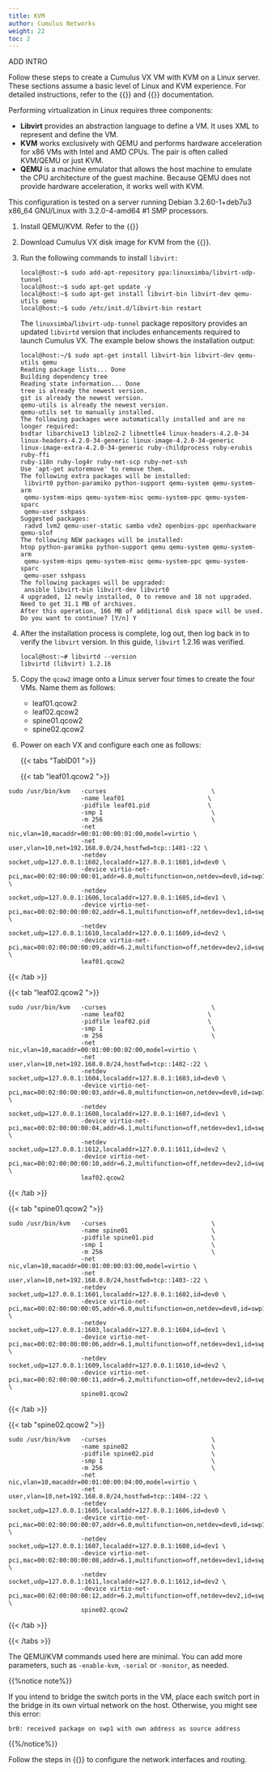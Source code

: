 ```yaml
---
title: KVM
author: Cumulus Networks
weight: 22
toc: 2
---
```

ADD INTRO

Follow these steps to create a Cumulus VX VM with KVM on a Linux server. These sections assume a basic level of Linux and KVM experience. For detailed instructions, refer to the {{<exlink url="http://wiki.qemu.org/Main_Page" text="QEMU">}} and {{<exlink url="http://www.linux-kvm.org/page/Documents" text="KVM">}} documentation.

Performing virtualization in Linux requires three components:

- **Libvirt** provides an abstraction language to define a VM. It uses XML to represent and define the VM.
- **KVM** works exclusively with QEMU and performs hardware acceleration for x86 VMs with Intel and AMD CPUs. The pair is often called KVM/QEMU or just KVM.
- **QEMU** is a machine emulator that allows the host machine to emulate the CPU architecture of the guest machine. Because QEMU does not provide hardware acceleration, it works well with KVM.

This configuration is tested on a server running Debian 3.2.60-1+deb7u3 x86\_64 GNU/Linux with 3.2.0-4-amd64 \#1 SMP processors.

1. Install QEMU/KVM. Refer to the {{<exlink url="http://www.qemu-project.org/download/" text="KVM documentation">}}  

2. Download Cumulus VX disk image for KVM from the {{<exlink url="https://cumulusnetworks.com/products/cumulus-vx/download/" text="Cumulus Networks website">}}.

3. Run the following commands to install `libvirt:`

   ```
   local@host:~$ sudo add-apt-repository ppa:linuxsimba/libvirt-udp-tunnel
   local@host:~$ sudo apt-get update -y
   local@host:~$ sudo apt-get install libvirt-bin libvirt-dev qemu-utils qemu
   local@host:~$ sudo /etc/init.d/libvirt-bin restart
   ```

   The `linuxsimba`/`libvirt-udp-tunnel` package repository provides an updated `libvirtd` version that includes enhancements required to launch Cumulus VX. The example below shows the installation output:

   ```
   local@host:~/$ sudo apt-get install libvirt-bin libvirt-dev qemu-utils qemu
   Reading package lists... Done
   Building dependency tree
   Reading state information... Done
   tree is already the newest version.
   git is already the newest version.
   qemu-utils is already the newest version.
   qemu-utils set to manually installed.
   The following packages were automatically installed and are no longer required:
   bsdtar libarchive13 liblzo2-2 libnettle4 linux-headers-4.2.0-34
   linux-headers-4.2.0-34-generic linux-image-4.2.0-34-generic
   linux-image-extra-4.2.0-34-generic ruby-childprocess ruby-erubis ruby-ffi
   ruby-i18n ruby-log4r ruby-net-scp ruby-net-ssh
   Use 'apt-get autoremove' to remove them.
   The following extra packages will be installed:
    libvirt0 python-paramiko python-support qemu-system qemu-system-arm
    qemu-system-mips qemu-system-misc qemu-system-ppc qemu-system-sparc
    qemu-user sshpass
   Suggested packages:
    radvd lvm2 qemu-user-static samba vde2 openbios-ppc openhackware qemu-slof
   The following NEW packages will be installed:
   htop python-paramiko python-support qemu qemu-system qemu-system-arm
    qemu-system-mips qemu-system-misc qemu-system-ppc qemu-system-sparc
    qemu-user sshpass
   The following packages will be upgraded:
    ansible libvirt-bin libvirt-dev libvirt0
   4 upgraded, 12 newly installed, 0 to remove and 18 not upgraded.
   Need to get 31.1 MB of archives.
   After this operation, 166 MB of additional disk space will be used.
   Do you want to continue? [Y/n] Y
   ```

4. After the installation process is complete, log out, then log back in to verify the `libvirt` version. In this guide, `libvirt` 1.2.16 was verified.

   ```
   local@host:~# libvirtd --version
   libvirtd (libvirt) 1.2.16
   ```

5. Copy the `qcow2` image onto a Linux server four times to create the four VMs. Name them as follows:

   - leaf01.qcow2
   - leaf02.qcow2
   - spine01.qcow2
   - spine02.qcow2

6. Power on each VX and configure each one as follows:

   {{< tabs "TabID01 ">}}

   {{< tab "leaf01.qcow2 ">}}

```
sudo /usr/bin/kvm   -curses                             \
                    -name leaf01                       \
                    -pidfile leaf01.pid                \
                    -smp 1                              \
                    -m 256                              \
                    -net nic,vlan=10,macaddr=00:01:00:00:01:00,model=virtio \
                    -net user,vlan=10,net=192.168.0.0/24,hostfwd=tcp::1401-:22 \
                    -netdev socket,udp=127.0.0.1:1602,localaddr=127.0.0.1:1601,id=dev0 \
                    -device virtio-net-pci,mac=00:02:00:00:00:01,addr=6.0,multifunction=on,netdev=dev0,id=swp1 \
                    -netdev socket,udp=127.0.0.1:1606,localaddr=127.0.0.1:1605,id=dev1 \
                    -device virtio-net-pci,mac=00:02:00:00:00:02,addr=6.1,multifunction=off,netdev=dev1,id=swp2 \
                    -netdev socket,udp=127.0.0.1:1610,localaddr=127.0.0.1:1609,id=dev2 \
                    -device virtio-net-pci,mac=00:02:00:00:00:09,addr=6.2,multifunction=off,netdev=dev2,id=swp3 \
                    leaf01.qcow2
   ```

{{< /tab >}}

{{< tab "leaf02.qcow2 ">}}

```
sudo /usr/bin/kvm   -curses                             \
                    -name leaf02                       \
                    -pidfile leaf02.pid                \
                    -smp 1                              \
                    -m 256                              \
                    -net nic,vlan=10,macaddr=00:01:00:00:02:00,model=virtio \
                    -net user,vlan=10,net=192.168.0.0/24,hostfwd=tcp::1402-:22 \
                    -netdev socket,udp=127.0.0.1:1604,localaddr=127.0.0.1:1603,id=dev0 \
                    -device virtio-net-pci,mac=00:02:00:00:00:03,addr=6.0,multifunction=on,netdev=dev0,id=swp1 \
                    -netdev socket,udp=127.0.0.1:1608,localaddr=127.0.0.1:1607,id=dev1 \
                    -device virtio-net-pci,mac=00:02:00:00:00:04,addr=6.1,multifunction=off,netdev=dev1,id=swp2 \
                    -netdev socket,udp=127.0.0.1:1612,localaddr=127.0.0.1:1611,id=dev2 \
                    -device virtio-net-pci,mac=00:02:00:00:00:10,addr=6.2,multifunction=off,netdev=dev2,id=swp3 \
                    leaf02.qcow2
```

{{< /tab >}}

{{< tab "spine01.qcow2 ">}}

```
sudo /usr/bin/kvm   -curses                             \
                    -name spine01                       \
                    -pidfile spine01.pid                \
                    -smp 1                              \
                    -m 256                              \
                    -net nic,vlan=10,macaddr=00:01:00:00:03:00,model=virtio \
                    -net user,vlan=10,net=192.168.0.0/24,hostfwd=tcp::1403-:22 \
                    -netdev socket,udp=127.0.0.1:1601,localaddr=127.0.0.1:1602,id=dev0 \
                    -device virtio-net-pci,mac=00:02:00:00:00:05,addr=6.0,multifunction=on,netdev=dev0,id=swp1 \
                    -netdev socket,udp=127.0.0.1:1603,localaddr=127.0.0.1:1604,id=dev1 \
                    -device virtio-net-pci,mac=00:02:00:00:00:06,addr=6.1,multifunction=off,netdev=dev1,id=swp2 \
                    -netdev socket,udp=127.0.0.1:1609,localaddr=127.0.0.1:1610,id=dev2 \
                    -device virtio-net-pci,mac=00:02:00:00:00:11,addr=6.2,multifunction=off,netdev=dev2,id=swp3 \
                    spine01.qcow2
```

{{< /tab >}}

{{< tab "spine02.qcow2 ">}}

```
sudo /usr/bin/kvm   -curses                             \
                    -name spine02                       \
                    -pidfile spine02.pid                \
                    -smp 1                              \
                    -m 256                              \
                    -net nic,vlan=10,macaddr=00:01:00:00:04:00,model=virtio \
                    -net user,vlan=10,net=192.168.0.0/24,hostfwd=tcp::1404-:22 \
                    -netdev socket,udp=127.0.0.1:1605,localaddr=127.0.0.1:1606,id=dev0 \
                    -device virtio-net-pci,mac=00:02:00:00:00:07,addr=6.0,multifunction=on,netdev=dev0,id=swp1 \
                    -netdev socket,udp=127.0.0.1:1607,localaddr=127.0.0.1:1608,id=dev1 \
                    -device virtio-net-pci,mac=00:02:00:00:00:08,addr=6.1,multifunction=off,netdev=dev1,id=swp2 \
                    -netdev socket,udp=127.0.0.1:1611,localaddr=127.0.0.1:1612,id=dev2 \
                    -device virtio-net-pci,mac=00:02:00:00:00:12,addr=6.2,multifunction=off,netdev=dev2,id=swp3 \
                    spine02.qcow2
```

{{< /tab >}}

{{< /tabs >}}

The QEMU/KVM commands used here are minimal. You can add more parameters, such as `-enable-kvm`, `-serial` or `-monitor`, as needed.

{{%notice note%}}

If you intend to bridge the switch ports in the VM, place each switch port in the bridge in its own virtual network on the host. Otherwise, you might see this error:

```
br0: received package on swp1 with own address as source address
```

{{%/notice%}}

Follow the steps in {{<link url="Create-a-Two-Leaf-Two-Spine-Topology" text="Create a Two-Leaf, Two-Spine Topology">}} to configure the network interfaces and routing.
